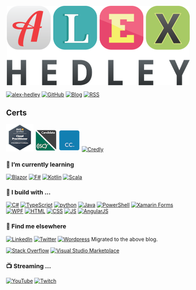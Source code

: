 <p align="center">
  <a href="https://alexhedley.github.io/" target="_blank">
    <img src="https://raw.githubusercontent.com/AlexHedley/AlexHedley/main/images/logo.png" 
        alt="AlexHedley Logo" 
        width="500px" />
  </a>
</p>

[![alex-hedley](https://avatars3.githubusercontent.com/u/79629950?s=50&v=4)](https://github.com/alex-hedley/)
[![GitHub](https://img.shields.io/badge/GitHub-Alex%E2%80%93Hedley-100000?style=for-the-badge&logo=github&logoColor=white)](https://github.com/alex-hedley/)
[![Blog](https://img.shields.io/badge/Blog-FFA500?style=for-the-badge)](https://alexhedley.github.io/blog/)
[![RSS](https://img.shields.io/badge/RSS-FFA500?style=for-the-badge&logo=rss&logoColor=white)](https://alexhedley.github.io/blog/feed)

## Certs

[![AWS Certified Cloud Practitioner](https://raw.githubusercontent.com/alex-hedley/alex-hedley/main/images/badges/AWS-Certified-Cloud-Practitioner_badge.png "AWS Certified Cloud Practitioner")](https://aws.amazon.com/certification/certified-cloud-practitioner/)
[![(ISC)² Candidate](https://raw.githubusercontent.com/alex-hedley/alex-hedley/main/images/badges/isc-candidate.png "(ISC)² Candidate")](https://www.isc2.org/Membership)
[![(ISC)² CC](https://raw.githubusercontent.com/alex-hedley/alex-hedley/main/images/badges/CC.png "(ISC)² CC")](https://www.isc2.org/Certifications/CC)
[![Credly](https://img.shields.io/badge/Credly-FF6B00.svg?style=for-the-badge&logo=credly&logoColor=white)](https://www.credly.com/users/alexhedley/badges)

### 🌱 I’m currently learning

[![Blazor](https://img.shields.io/badge/blazor-%235C2D91.svg?style=for-the-badge&logo=blazor&logoColor=white)](https://dotnet.microsoft.com/en-us/apps/aspnet/web-apps/blazor)
[![F#](https://img.shields.io/badge/F%23-3498DB?style=for-the-badge&logo=f-sharp&logoColor=white)](https://fsharp.org)
[![Kotlin](https://img.shields.io/badge/Kotlin-7F52FF?style=for-the-badge&logo=kotlin&logoColor=white)](https://kotlinlang.org/)
[![Scala](https://img.shields.io/badge/Scala-DC322F?style=for-the-badge&logo=scala&logoColor=white)](https://www.scala-lang.org/)

### 🚧 I build with ...

[![C#](https://img.shields.io/badge/c%23-%23239120.svg?style=for-the-badge&logo=c-sharp&logoColor=white)](https://docs.microsoft.com/dotnet/csharp/)
[![TypeScript](https://img.shields.io/badge/TypeScript-007ACC?style=for-the-badge&logo=typescript&logoColor=white)](https://www.typescriptlang.org/)
[![python](https://img.shields.io/badge/python-3776AB.svg?style=for-the-badge&logo=python&logoColor=white)](https://github.com/python)
[![Java](https://img.shields.io/badge/java-%23ED8B00.svg?style=for-the-badge&logo=OpenJDK&logoColor=white)](https://www.java.com/en/)
[![PowerShell](https://img.shields.io/badge/PowerShell-5391FE.svg?style=for-the-badge&logo=powershell&logoColor=white)](https://docs.microsoft.com/powershell/)
[![Xamarin Forms](https://img.shields.io/badge/Xamarin_Forms-3498DB.svg?style=for-the-badge&logo=xamarin&logoColor=white)](https://github.com/xamarin/Xamarin.Forms)
[![WPF](https://img.shields.io/badge/WPF-0078D6.svg?style=for-the-badge&logo=windows&logoColor=white)](https://github.com/dotnet/wpf)
[![HTML](https://img.shields.io/badge/HTML-E34F26?style=for-the-badge&logo=html5&logoColor=white)](https://developer.mozilla.org/en-US/docs/Learn/Getting_started_with_the_web/HTML_basics)
[![CSS](https://img.shields.io/badge/CSS-1572B6?style=for-the-badge&logo=css3&logoColor=white)](https://developer.mozilla.org/en-US/docs/Web/CSS)
[![JS](https://img.shields.io/badge/JavaScript-323330?style=for-the-badge&logo=javascript&logoColor=F7DF1E)](https://developer.mozilla.org/en-US/docs/Web/JavaScript)
[![AngularJS](https://img.shields.io/badge/AngularJS-E23237.svg?style=for-the-badge&logo=angularjs&logoColor=white)](https://github.com/angular/angular.js)

### 📢 Find me elsewhere

[![LinkedIn](https://img.shields.io/badge/LinkedIn-0077B5?style=for-the-badge&logo=linkedin&logoColor=white)](https://www.linkedin.com/in/alexhedley/)
[![Twitter](https://img.shields.io/badge/Twitter-1DA1F2?style=for-the-badge&logo=twitter&logoColor=white)](https://twitter.com/alexhedley)
[![Wordpress](https://img.shields.io/badge/Wordpress-21759B?style=for-the-badge&logo=wordpress&logoColor=white)](https://alexhedley.wordpress.com/) Migrated to the above blog.

[![Stack Overflow](https://img.shields.io/badge/Stack_Overflow-F58025?style=for-the-badge&logo=stackoverflow&logoColor=white)](https://stackoverflow.com/users/2895831/alex-hedley/)
[![Visual Studio Marketplace](https://img.shields.io/badge/Visual_Studio_Marketplace-5C2D91?style=for-the-badge&logo=visualstudio&logoColor=white)](https://marketplace.visualstudio.com/publishers/AlexHedley)

### 📺 Streaming ...

[![YouTube](https://img.shields.io/badge/YouTube-FF0000?style=for-the-badge&logo=youtube&logoColor=white)](https://www.youtube.com/AlexHedley8/)
[![Twitch](https://img.shields.io/badge/Twitch-9146FF?style=for-the-badge&logo=twitch&logoColor=white)](https://www.twitch.tv/alexhedley8)
